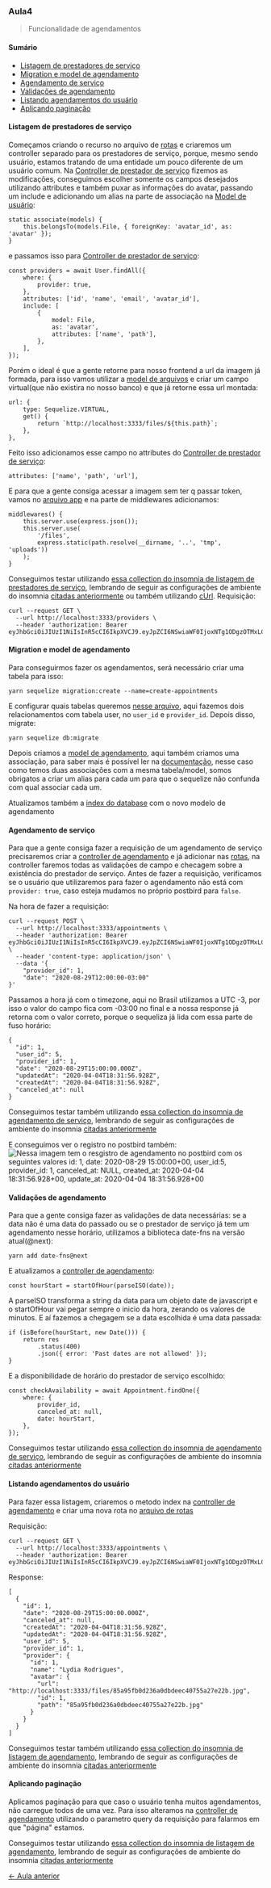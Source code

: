 
### Aula4
> Funcionalidade de agendamentos

#### Sumário
- [Listagem de prestadores de serviço](#listagem-de-prestadores-de-serviço)
- [Migration e model de agendamento](#migration-e-model-de-agendamento)
- [Agendamento de serviço](#agendamento-de-serviço)
- [Validações de agendamento](#validações-de-agendamento)
- [Listando agendamentos do usuário](#listando-agendamentos-do-usuário)
- [Aplicando paginação](#aplicando-paginação)


#### Listagem de prestadores de serviço

Começamos criando o recurso no arquivo de [rotas](../src/routes.js) e criaremos um controller separado para os prestadores de serviço, porque, mesmo sendo usuário, estamos tratando de uma entidade um pouco diferente de um usuário comum.
Na [Controller de prestador de serviço](../src/app/controllers/ProviderController.js) fizemos as modificações, conseguimos escolher somente os campos desejados utilizando attributes e também puxar as informações do avatar, passando um include e adicionando um alias na parte de associação na [Model de usuário](../src/app/models/User.js):
```
static associate(models) {
    this.belongsTo(models.File, { foreignKey: 'avatar_id', as: 'avatar' });
}
```
e passamos isso para [Controller de prestador de serviço](../src/app/controllers/ProviderController.js):
```
const providers = await User.findAll({
    where: {
        provider: true,
    },
    attributes: ['id', 'name', 'email', 'avatar_id'],
    include: [
        {
            model: File,
            as: 'avatar',
            attributes: ['name', 'path'],
        },
    ],
});
```
Porém o ideal é que a gente retorne para nosso frontend a url da imagem já formada, para isso vamos utilizar a [model de arquivos](../src/app/models/File.js) e criar um campo virtual(que não existira no nosso banco) e que já retorne essa url montada:
```
url: {
    type: Sequelize.VIRTUAL,
    get() {
        return `http://localhost:3333/files/${this.path}`;
    },
},
```
Feito isso adicionamos esse campo no attributes do [Controller de prestador de serviço](../src/app/controllers/ProviderController.js):
```
attributes: ['name', 'path', 'url'],

```
E para que a gente consiga acessar a imagem sem ter q passar token, vamos no [arquivo app](../src/app.js) e na parte de middlewares adicionamos:
```
middlewares() {
    this.server.use(express.json());
    this.server.use(
        '/files',
        express.static(path.resolve(__dirname, '..', 'tmp', 'uploads'))
    );
}
```
Conseguimos testar utilizando [essa collection do insomnia de listagem de prestadores de serviço](../README_FILES/insomnia/GoBarber_Providers.json), lembrando de seguir as configurações de ambiente do insomnia [citadas anteriormente](Aula2.md#cadastro-de-usuários) ou também utilizando [cUrl](https://curl.haxx.se/docs/manpage.html).
Requisição:
```
curl --request GET \
  --url http://localhost:3333/providers \
  --header 'authorization: Bearer eyJhbGciOiJIUzI1NiIsInR5cCI6IkpXVCJ9.eyJpZCI6NSwiaWF0IjoxNTg1ODgzOTMxLCJleHAiOjE1ODY0ODg3MzF9.mYiP3Ij0lD_OUb1jeyczPHkrKIM25IEN56KVK2r5n6c'
```

#### Migration e model de agendamento

Para conseguirmos fazer os agendamentos, será necessário criar uma tabela para isso:
```
yarn sequelize migration:create --name=create-appointments
```
E configurar quais tabelas queremos [nesse arquivo](../src/database/migrations/20200403215522-create-appointments.js), aqui fazemos dois relacionamentos com tabela user, no `user_id` e `provider_id`.
Depois disso, migrate:
```
yarn sequelize db:migrate
```
Depois criamos a [model de agendamento](../src/app/models/Appointment.js), aqui também criamos uma associação, para saber mais é possível ler na [documentação](https://sequelize.org/master/manual/assocs.html), nesse caso como temos duas associações com a mesma tabela/model, somos obrigatos a criar um alias para cada um para que o sequelize não confunda com qual associar cada um.

Atualizamos também a [index do database](../src/database/index.js) com o novo modelo de agendamento

#### Agendamento de serviço

Para que a gente consiga fazer a requisição de um agendamento de serviço precisaremos criar a [controller de agendamento](../src/app/controllers/AppointmentController.js) e já adicionar nas [rotas](../src/routes.js),
na controller faremos todas as validações de campo e checagem sobre a existência do prestador de serviço.
Antes de fazer a requisição, verificamos se o usuário que utilizaremos para fazer o agendamento não está com  `provider: true`, caso esteja mudamos no próprio postbird para `false`.

Na hora de fazer a requisição:
```
curl --request POST \
  --url http://localhost:3333/appointments \
  --header 'authorization: Bearer eyJhbGciOiJIUzI1NiIsInR5cCI6IkpXVCJ9.eyJpZCI6NSwiaWF0IjoxNTg1ODgzOTMxLCJleHAiOjE1ODY0ODg3MzF9.mYiP3Ij0lD_OUb1jeyczPHkrKIM25IEN56KVK2r5n6c' \
  --header 'content-type: application/json' \
  --data '{
	"provider_id": 1,
	"date": "2020-08-29T12:00:00-03:00"
}'
```
Passamos a hora já com o timezone, aqui no Brasil utilizamos a UTC -3, por isso o valor do campo fica com -03:00 no final e a nossa response já retorna com o valor correto, porque o sequeliza já lida com essa parte de fuso horário:
```
{
  "id": 1,
  "user_id": 5,
  "provider_id": 1,
  "date": "2020-08-29T15:00:00.000Z",
  "updatedAt": "2020-04-04T18:31:56.928Z",
  "createdAt": "2020-04-04T18:31:56.928Z",
  "canceled_at": null
}
```
Conseguimos testar também utilizando [essa collection do insomnia de agendamento de serviço](../README_FILES/insomnia/GoBarber_Appointment.json), lembrando de seguir as configurações de ambiente do insomnia [citadas anteriormente](Aula2.md#cadastro-de-usuários)

E conseguimos ver o registro no postbird também:
![Nessa imagem tem o resgistro de agendamento no postbird com os seguintes valores id: 1, date: 2020-08-29 15:00:00+00, user_id:5, provider_id: 1, canceled_at: NULL, created_at: 2020-04-04 18:31:56.928+00, update_at: 2020-04-04 18:31:56.928+00](../README_FILES/images/postbird/create_appointment.png)

#### Validações de agendamento

Para que a gente consiga fazer as validações de data necessárias: se a data não é uma data do passado ou se o prestador de serviço já tem um agendamento nesse horário, utilizamos a biblioteca date-fns na versão atual(@next):
```
yarn add date-fns@next
```
E atualizamos a [controller de agendamento](../src/app/controllers/AppointmentController.js):
```
const hourStart = startOfHour(parseISO(date));
```
A parseISO transforma a string da data para um objeto date de javascript e o startOfHour vai pegar sempre o inicio da hora, zerando os valores de minutos.
E aí fazemos a chegagem se a data escolhida é uma data passada:
```
if (isBefore(hourStart, new Date())) {
    return res
        .status(400)
        .json({ error: 'Past dates are not allowed' });
}
```
E a disponibilidade de horário do prestador de serviço escolhido:
```
const checkAvailability = await Appointment.findOne({
    where: {
        provider_id,
        canceled_at: null,
        date: hourStart,
    },
});
```
Conseguimos testar utilizando [essa collection do insomnia de agendamento de serviço](../README_FILES/insomnia/GoBarber_AppointmentValidation.json), lembrando de seguir as configurações de ambiente do insomnia [citadas anteriormente](Aula2.md#cadastro-de-usuários)

#### Listando agendamentos do usuário

Para fazer essa listagem, criaremos o metodo index na [controller de agendamento](../src/app/controllers/AppointmentController.js) e criar uma nova rota no [arquivo de rotas](../src/routes.js)

Requisição:
```
curl --request GET \
  --url http://localhost:3333/appointments \
  --header 'authorization: Bearer eyJhbGciOiJIUzI1NiIsInR5cCI6IkpXVCJ9.eyJpZCI6NSwiaWF0IjoxNTg1ODgzOTMxLCJleHAiOjE1ODY0ODg3MzF9.mYiP3Ij0lD_OUb1jeyczPHkrKIM25IEN56KVK2r5n6c'
```
Response:
```
[
  {
    "id": 1,
    "date": "2020-08-29T15:00:00.000Z",
    "canceled_at": null,
    "createdAt": "2020-04-04T18:31:56.928Z",
    "updatedAt": "2020-04-04T18:31:56.928Z",
    "user_id": 5,
    "provider_id": 1,
    "provider": {
      "id": 1,
      "name": "Lydia Rodrigues",
      "avatar": {
        "url": "http://localhost:3333/files/85a95fb0d236a0dbdeec40755a27e22b.jpg",
        "id": 1,
        "path": "85a95fb0d236a0dbdeec40755a27e22b.jpg"
      }
    }
  }
]
```

Conseguimos testar também utilizando [essa collection do insomnia de listagem de agendamento](../README_FILES/insomnia/GoBarber_Appointments.json), lembrando de seguir as configurações de ambiente do insomnia [citadas anteriormente](Aula2.md#cadastro-de-usuários)

#### Aplicando paginação

Aplicamos paginação para que caso o usuário tenha muitos agendamentos, não carregue todos de uma vez.
Para isso alteramos na [controller de agendamento](../src/app/controllers/AppointmentController.js) utilizando o parametro query da requisição para falarmos em que "página" estamos.

Conseguimos testar utilizando [essa collection do insomnia de listagem de agendamento](../README_FILES/insomnia/GoBarber_AppointmentsPagination.json), lembrando de seguir as configurações de ambiente do insomnia [citadas anteriormente](Aula2.md#cadastro-de-usuários)


[<- Aula anterior](Aula3.md)
